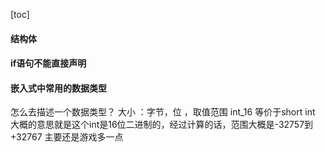 [toc]

#### 结构体

#### if语句不能直接声明
#### 嵌入式中常用的数据类型
怎么去描述一个数据类型？
大小 ：字节，位 ，取值范围
int_16 等价于short int  大概的意思就是这个int是16位二进制的，经过计算的话，范围大概是-32757到+32767 
主要还是游戏多一点


